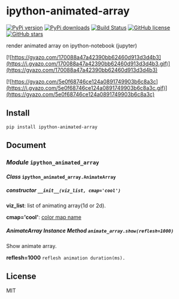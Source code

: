 # ipython-animated-array

[![PyPi version](https://img.shields.io/pypi/v/ipython-animated-array.svg)](https://pypi.python.org/pypi/ipython-animated-array)
[![PyPi downloads](https://img.shields.io/pypi/dm/ipython-animated-array.svg)](https://pypi.python.org/pypi/ipython-animated-array)
[![Build Status](https://travis-ci.org/airtoxin/ipython-animated-array.svg?branch=master)](https://travis-ci.org/airtoxin/ipython-animated-array)
[![GitHub license](https://img.shields.io/badge/license-MIT-blue.svg)](https://raw.githubusercontent.com/airtoxin/ipython-animated-array/master/LICENSE)
[![GitHub stars](https://img.shields.io/github/stars/airtoxin/ipython-animated-array.svg)](https://github.com/airtoxin/ipython-animated-array/stargazers)

render animated array on ipython-notebook (jupyter)

[![https://gyazo.com/170088a47a42390bb62460d913d3d4b3](https://i.gyazo.com/170088a47a42390bb62460d913d3d4b3.gif)](https://gyazo.com/170088a47a42390bb62460d913d3d4b3)

[![https://gyazo.com/5e0f68746ce124a0891749903b6c8a3c](https://i.gyazo.com/5e0f68746ce124a0891749903b6c8a3c.gif)](https://gyazo.com/5e0f68746ce124a0891749903b6c8a3c)


## Install

`pip install ipython-animated-array`


## Document

### _Module_ `ipython_animated_array`

#### _Class_ `ipython_animated_array.AnimateArray`

##### _constructor_ `__init__(viz_list, cmap='cool')`

__viz\_list__: list of animating array(1d or 2d).

__cmap='cool'__: [color map name](http://matplotlib.org/users/colormaps.html)

##### _AnimateArray Instance Method_ `animate_array.show(reflesh=1000)`

Show animate array.

__reflesh=1000__ `reflesh animation duration(ms).`


## License

MIT
